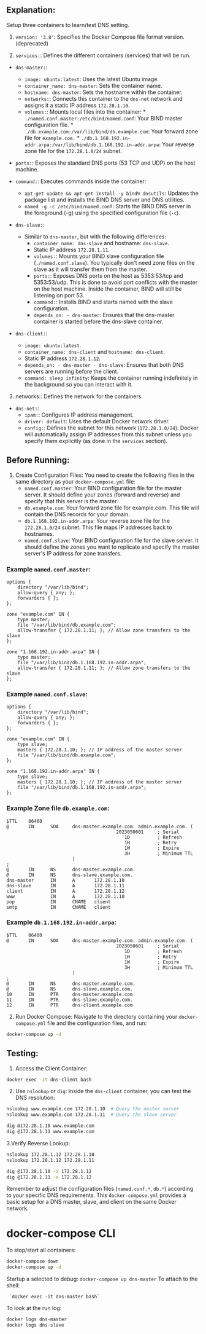 ## Explanation:

Setup three containers to learn/test DNS setting.

1. `version: '3.8'`: Specifies the Docker Compose file format version. (deprecated)

2. `services:`: Defines the different containers (services) that will be run.

* `dns-master:`:
  * `image: ubuntu:latest`: Uses the latest Ubuntu image.
  * `container_name: dns-master`: Sets the container name.
  * `hostname: dns-master`: Sets the hostname within the container.
  * `networks:`: Connects this container to the `dns-net` network and assigns it a static IP address `172.28.1.10`.
  * `volumes:`: Mounts local files into the container:
        * `./named.conf.master:/etc/bind/named.conf`: Your BIND master configuration file.
        * `./db.example.com:/var/lib/bind/db.example.com`: Your forward zone file for `example.com.`
        * `./db.1.168.192.in-addr.arpa:/var/lib/bind/db.1.168.192.in-addr.arpa`: Your reverse zone file for the `172.28.1.0/24` subnet.
* `ports:`: Exposes the standard DNS ports (53 TCP and UDP) on the host machine.
* `command:`: Executes commands inside the container:
    * `apt-get update && apt-get install -y bind9 dnsutils`: Updates the package list and installs the BIND DNS server and DNS utilities.
    * `named -g -c /etc/bind/named.conf`: Starts the BIND DNS server in the foreground (-g) using the specified configuration file (`-c`).
* `dns-slave:`:

    * Similar to `dns-master`, but with the following differences:
        * `container_name: dns-slave` and hostname: `dns-slave`.
        * Static IP address `172.28.1.11`.
        * `volumes:`: Mounts your BIND slave configuration file (`./named.conf.slave`). You typically don't need zone files on the slave as it will transfer them from the master.
        * `ports:`: Exposes DNS ports on the host as 5353:53/tcp and 5353:53/udp. This is done to avoid port conflicts with the master on the host machine. Inside the container, BIND will still be listening on port 53.
        * `command:`: Installs BIND and starts named with the slave configuration.
        * `depends_on: - dns-master`: Ensures that the dns-master container is started before the dns-slave container.

* `dns-client:`:

    * `image: ubuntu:latest`.
    * `container_name: dns-client` and `hostname: dns-client`.
    * Static IP address `172.28.1.12`.
    * `depends_on: - dns-master - dns-slave`: Ensures that both DNS servers are running before the client.
    * `command: sleep infinity`: Keeps the container running indefinitely in the background so you can interact with it.
3. networks:: Defines the network for the containers.

* `dns-net:`:
    * `ipam:`: Configures IP address management.
    * `driver: default`: Uses the default Docker network driver.
    * `config:`: Defines the subnet for this network (`172.28.1.0/24`). Docker will automatically assign IP addresses from this subnet unless you specify them explicitly (as done in the `services` section).

## Before Running:

1. Create Configuration Files: You need to create the following files in the same directory as your `docker-compose.yml` file:
   * `named.conf.master`: Your BIND configuration file for the master server. It should define your zones (forward and reverse) and specify that this server is the master.
   * `db.example.com`: Your forward zone file for example.com. This file will contain the DNS records for your domain.
    * `db.1.168.192.in-addr.arpa`: Your reverse zone file for the `172.28.1.0/24` subnet. This file maps IP addresses back to hostnames.
    * `named.conf.slave`: Your BIND configuration file for the slave server. It should define the zones you want to replicate and specify the master server's IP address for zone transfers.
  
### Example `named.conf.master`:
```
options {
    directory "/var/lib/bind";
    allow-query { any; };
    forwarders { };
};

zone "example.com" IN {
    type master;
    file "/var/lib/bind/db.example.com";
    allow-transfer { 172.28.1.11; }; // Allow zone transfers to the slave
};

zone "1.168.192.in-addr.arpa" IN {
    type master;
    file "/var/lib/bind/db.1.168.192.in-addr.arpa";
    allow-transfer { 172.28.1.11; }; // Allow zone transfers to the slave
};
```

### Example `named.conf.slave`:
```
options {
    directory "/var/lib/bind";
    allow-query { any; };
    forwarders { };
};

zone "example.com" IN {
    type slave;
    masters { 172.28.1.10; }; // IP address of the master server
    file "/var/lib/bind/db.example.com";
};

zone "1.168.192.in-addr.arpa" IN {
    type slave;
    masters { 172.28.1.10; }; // IP address of the master server
    file "/var/lib/bind/db.1.168.192.in-addr.arpa";
};
```
### Example Zone file `db.example.com`:
```
$TTL    86400
@       IN      SOA     dns-master.example.com. admin.example.com. (
                                        2023050601     ; Serial
                                           1D          ; Refresh
                                           1H          ; Retry
                                           1W          ; Expire
                                           3H          ; Minimum TTL
                        )
;
@       IN      NS      dns-master.example.com.
@       IN      NS      dns-slave.example.com.
dns-master      IN      A       172.28.1.10
dns-slave       IN      A       172.28.1.11
client          IN      A       172.28.1.12
www             IN      A       172.28.1.10
pop             IN      CNAME   client
smtp            IN      CNAME   client
```
### Example `db.1.168.192.in-addr.arpa`:
```
$TTL    86400
@       IN      SOA     dns-master.example.com. admin.example.com. (
                                        2023050601     ; Serial
                                           1D          ; Refresh
                                           1H          ; Retry
                                           1W          ; Expire
                                           3H          ; Minimum TTL
                        )
;
@       IN      NS      dns-master.example.com.
@       IN      NS      dns-slave.example.com.
10      IN      PTR     dns-master.example.com.
11      IN      PTR     dns-slave.example.com.
12      IN      PTR     dns-client.example.com
```

2. Run Docker Compose: Navigate to the directory containing your `docker-compose.yml` file and the configuration files, and run:

```Bash
docker-compose up -d
```

## Testing:

1. Access the Client Container:

```Bash
docker exec -it dns-client bash
```

2. Use `nslookup` or `dig`: Inside the `dns-client` container, you can test the DNS resolution:

```Bash
nslookup www.example.com 172.28.1.10  # Query the master server
nslookup www.example.com 172.28.1.11  # Query the slave server

dig @172.28.1.10 www.example.com
dig @172.28.1.11 www.example.com
```

3.Verify Reverse Lookup:

```Bash
nslookup 172.28.1.12 172.28.1.10
nslookup 172.28.1.12 172.28.1.11

dig @172.28.1.10 -x 172.28.1.12
dig @172.28.1.11 -x 172.28.1.12
```
Remember to adjust the configuration files (`named.conf.*`, `db.*`) according to your specific DNS requirements. This `docker-compose.yml` provides a basic setup for a DNS master, slave, and client on the same Docker network.


# docker-compose CLI

To stop/start all containers:
 ```sh
 docker-compose down
 docker-compose up -d
 ```

 Startup a selected to debug:
    `docker-compose up dns-master`
 To attach to the shell:

     `docker exec -it dns-master bash`

 To look at the run log:

 ```sh
 docker logs dns-master
 docker logs dns-slave

 ```

